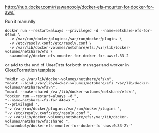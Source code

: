 
https://hub.docker.com/r/sawanoboly/docker-efs-mounter-for-docker-for-aws/

Run it manually

```
docker run --restart=always --privileged -d --name=netshare-efs-for-d4aws \
  -v /var/run/docker/plugins:/var/run/docker/plugins \
  -v /etc/resolv.conf:/etc/resolv.conf \
  -v /var/lib/docker-volumes/netshare/efs:/var/lib/docker-volumes/netshare/efs \
  sawanoboly/docker-efs-mounter-for-docker-for-aws:0.33-2
```

or add to the end of UserData for both manager and worker in CloudFormation template

```
"mkdir -p /var/lib/docker-volumes/netshare/efs\n",
"mount --bind /var/lib/docker-volumes/netshare/efs /var/lib/docker-volumes/netshare/efs\n",
"mount --make-shared /var/lib/docker-volumes/netshare/efs\n",
"docker run --restart=always -d ",
"--name=netshare-efs-for-d4aws ",
"--privileged ",
"-v /var/run/docker/plugins:/var/run/docker/plugins ",
"-v /etc/resolv.conf:/etc/resolv.conf ",
"-v /var/lib/docker-volumes/netshare/efs:/var/lib/docker-volumes/netshare/efs:shared ",
"sawanoboly/docker-efs-mounter-for-docker-for-aws:0.33-2\n"
```
